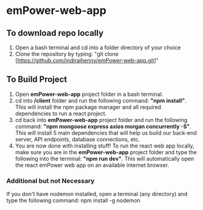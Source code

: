 # emPower-web-app 

## To download repo locally

1. Open a bash terminal and cd into a folder directory of your choice
2. Clone the repository by typing: "git clone [https://github.com/indirajhenny/emPower-web-app.git]"

## To Build Project

1. Open **emPower-web-app** project folder in a bash terminal.
2. cd into **/client** folder and run the following command: **"npm install"**. This will install the npm package manager and all required dependencies to run a react project. 
3. cd back into **emPower-web-app** project folder and run the following command: **"npm mongoose express axios morgan concurrently -S"**. This will install 5 main dependencies that will help us build our back-end server, API endpoints, database connections, etc. 
4. You are now done with installing stuff! To run the react web app locally, make sure you are in the **emPower-web-app** project folder and type the following into the terminal: **"npm run dev"**. This will automatically open the react emPower web app on an available internet browser.

### Additional but not Necessary

If you don't have nodemon installed, open a terminal (any directory) and type the following command: npm install -g nodemon
  
  

  
  
